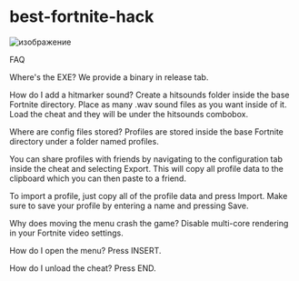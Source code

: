 # best-fortnite-hack

![изображение](https://github.com/user-attachments/assets/6b66b554-3b6a-4c36-a4bc-b688f768e131)

FAQ

Where's the EXE?
We provide a binary in release tab.

How do I add a hitmarker sound?
Create a hitsounds folder inside the base Fortnite directory. Place as many .wav sound files as you want inside of it. Load the cheat and they will be under the hitsounds combobox.

Where are config files stored?
Profiles are stored inside the base Fortnite directory under a folder named profiles.

You can share profiles with friends by navigating to the configuration tab inside the cheat and selecting Export. This will copy all profile data to the clipboard which you can then paste to a friend.

To import a profile, just copy all of the profile data and press Import. Make sure to save your profile by entering a name and pressing Save.

Why does moving the menu crash the game?
Disable multi-core rendering in your Fortnite video settings.

How do I open the menu?
Press INSERT.

How do I unload the cheat?
Press END.

